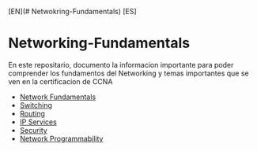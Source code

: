 [EN](# Netwokring-Fundamentals)  [ES]
# Networking-Fundamentals
En este repositario, documento la informacion importante para poder comprender los fundamentos del Networking y temas importantes que se ven en la certificacion de CCNA
* [Network Fundamentals]()
* [Switching]()
* [Routing]()
* [IP Services]()
* [Security]()
* [Network Programmability]()

